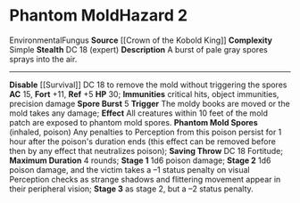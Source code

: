 ﻿---
ac: '15'
all_resistance: null
complexity: Simple
element: null
fortitude: '+11'
hardness: null
hazard_type: Environmental
hp: '30'
id: '246'
immunity:
- critical hits
- object immunities
- precision damage
level: '2'
name: Phantom Mold
rarity: Common
reflex: '+5'
resistance: null
school: null
source: '[[DATABASE/source/Crown of the Kobold King|Crown of the Kobold King]]'
trait:
- '[[DATABASE/trait/Environmental|Environmental]]'
- '[[DATABASE/trait/Fungus|Fungus]]'
type: Hazard
weakness: null
will: null

---
# Phantom Mold<span class="item-type">Hazard 2</span>

<span class="item-trait">Environmental</span><span class="item-trait">Fungus</span>
**Source** [[Crown of the Kobold King]]
**Complexity** Simple
**Stealth** DC 18 (expert)
**Description** A burst of pale gray spores sprays into the air.

---
**Disable** [[Survival]] DC 18 to remove the mold without triggering the spores
**AC** 15, **Fort** +11, **Ref** +5
**HP** 30; **Immunities** critical hits, object immunities, precision damage
**Spore Burst** <span class="action-icon">5</span> **Trigger** The moldy books are moved or the mold takes any damage; **Effect** All creatures within 10 feet of the mold patch are exposed to phantom mold spores. 
**Phantom Mold Spores** (inhaled, poison) Any penalties to Perception from this poison persist for 1 hour after the poison's duration ends (this effect can be removed before then by any effect that neutralizes poison); **Saving Throw** DC 18 Fortitude; **Maximum Duration** 4 rounds; **Stage 1** 1d6 poison damage; **Stage 2** 1d6 poison damage, and the victim takes a –1 status penalty on visual Perception checks as strange shadows and flittering movement appear in their peripheral vision; **Stage 3** as stage 2, but a –2 status penalty.